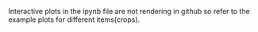 Interactive plots in the ipynb file are not rendering in github so refer to the example plots for different items(crops).
